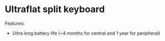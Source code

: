 # Ultraflat split keyboard

Features:
- Ultra long battery life (~4 months for central and 1 year for peripheral)
